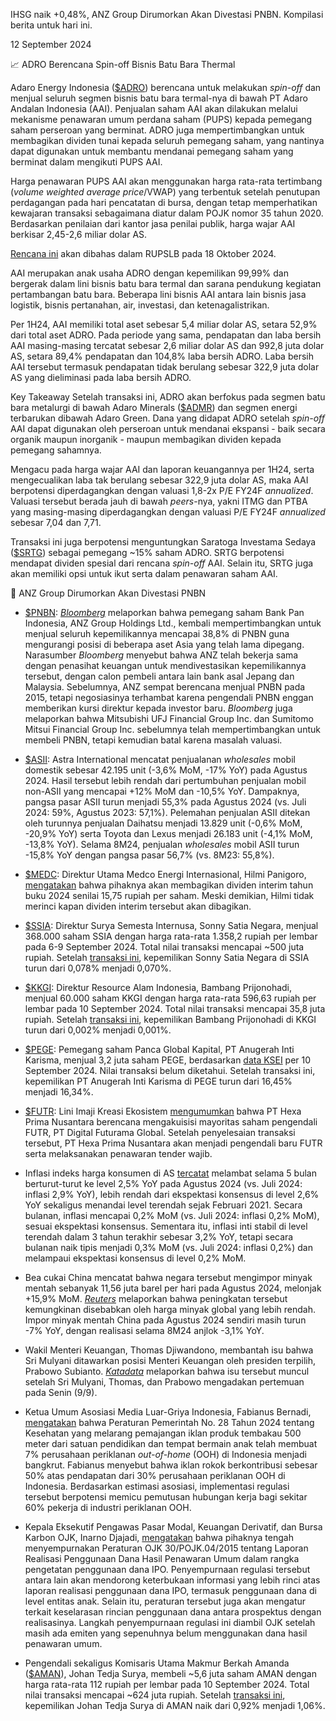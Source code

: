 IHSG naik +0,48%, ANZ Group Dirumorkan Akan Divestasi PNBN. Kompilasi berita untuk hari ini.

12 September 2024

📈 ADRO Berencana Spin-off Bisnis Batu Bara Thermal

Adaro Energy Indonesia ([$ADRO]()) berencana untuk melakukan _spin-off_ dan menjual seluruh segmen bisnis batu bara termal-nya di bawah PT Adaro Andalan Indonesia (AAI). Penjualan saham AAI akan dilakukan melalui mekanisme penawaran umum perdana saham (PUPS) kepada pemegang saham perseroan yang berminat. ADRO juga mempertimbangkan untuk membagikan dividen tunai kepada seluruh pemegang saham, yang nantinya dapat digunakan untuk membantu mendanai pemegang saham yang berminat dalam mengikuti PUPS AAI.

Harga penawaran PUPS AAI akan menggunakan harga rata-rata tertimbang (_volume weighted average price_/VWAP) yang terbentuk setelah penutupan perdagangan pada hari pencatatan di bursa, dengan tetap memperhatikan kewajaran transaksi sebagaimana diatur dalam POJK nomor 35 tahun 2020. Berdasarkan penilaian dari kantor jasa penilai publik, harga wajar AAI berkisar 2,45-2,6 miliar dolar AS.

[Rencana ini](https://www.idx.co.id/StaticData/NewsAndAnnouncement/ANNOUNCEMENTSTOCK/From_EREP/202409/5a5c32beba_c36d23278a.pdf) akan dibahas dalam RUPSLB pada 18 Oktober 2024.

AAI merupakan anak usaha ADRO dengan kepemilikan 99,99% dan bergerak dalam lini bisnis batu bara termal dan sarana pendukung kegiatan pertambangan batu bara. Beberapa lini bisnis AAI antara lain bisnis jasa logistik, bisnis pertanahan, air, investasi, dan ketenagalistrikan.

Per 1H24, AAI memiliki total aset sebesar 5,4 miliar dolar AS, setara 52,9% dari total aset ADRO. Pada periode yang sama, pendapatan dan laba bersih AAI masing-masing tercatat sebesar 2,6 miliar dolar AS dan 992,8 juta dolar AS, setara 89,4% pendapatan dan 104,8% laba bersih ADRO. Laba bersih AAI tersebut termasuk pendapatan tidak berulang sebesar 322,9 juta dolar AS yang dieliminasi pada laba bersih ADRO.

Key Takeaway Setelah transaksi ini, ADRO akan berfokus pada segmen batu bara metalurgi di bawah Adaro Minerals ([$ADMR]()) dan segmen energi terbarukan dibawah Adaro Green. Dana yang didapat ADRO setelah _spin-off_ AAI dapat digunakan oleh perseroan untuk mendanai ekspansi - baik secara organik maupun inorganik - maupun membagikan dividen kepada pemegang sahamnya.

Mengacu pada harga wajar AAI dan laporan keuangannya per 1H24, serta mengecualikan laba tak berulang sebesar 322,9 juta dolar AS, maka AAI berpotensi diperdagangkan dengan valuasi 1,8-2x P/E FY24F _annualized_. Valuasi tersebut berada jauh di bawah _peers_-nya, yakni ITMG dan PTBA yang masing-masing diperdagangkan dengan valuasi P/E FY24F _annualized_ sebesar 7,04 dan 7,71.

Transaksi ini juga berpotensi menguntungkan Saratoga Investama Sedaya ([$SRTG]()) sebagai pemegang ~15% saham ADRO. SRTG berpotensi mendapat dividen spesial dari rencana _spin-off_ AAI. Selain itu, SRTG juga akan memiliki opsi untuk ikut serta dalam penawaran saham AAI.

💨 ANZ Group Dirumorkan Akan Divestasi PNBN

- [$PNBN](): _[Bloomberg](https://www.bloomberg.com/news/articles/2024-09-11/anz-is-said-to-revive-plan-to-sell-stake-in-jakarta-listed-bank-panin)_ melaporkan bahwa pemegang saham Bank Pan Indonesia, ANZ Group Holdings Ltd., kembali mempertimbangkan untuk menjual seluruh kepemilikannya mencapai 38,8% di PNBN guna mengurangi posisi di beberapa aset Asia yang telah lama dipegang. Narasumber _Bloomberg_ menyebut bahwa ANZ telah bekerja sama dengan penasihat keuangan untuk mendivestasikan kepemilikannya tersebut, dengan calon pembeli antara lain bank asal Jepang dan Malaysia. Sebelumnya, ANZ sempat berencana menjual PNBN pada 2015, tetapi negosiasinya terhambat karena pengendali PNBN enggan memberikan kursi direktur kepada investor baru. _Bloomberg_ juga melaporkan bahwa Mitsubishi UFJ Financial Group Inc. dan Sumitomo Mitsui Financial Group Inc. sebelumnya telah mempertimbangkan untuk membeli PNBN, tetapi kemudian batal karena masalah valuasi.
- [$ASII](): Astra International mencatat penjualanan _wholesales_ mobil domestik sebesar 42.195 unit (\-3,6% MoM, \-17% YoY) pada Agustus 2024. Hasil tersebut lebih rendah dari pertumbuhan penjualan mobil non-ASII yang mencapai +12% MoM dan -10,5% YoY. Dampaknya, pangsa pasar ASII turun menjadi 55,3% pada Agustus 2024 (vs. Juli 2024: 59%, Agustus 2023: 57,1%). Pelemahan penjualan ASII ditekan oleh turunnya penjualan Daihatsu menjadi 13.829 unit (-0,6% MoM, -20,9% YoY) serta Toyota dan Lexus menjadi 26.183 unit (-4,1% MoM, -13,8% YoY). Selama 8M24, penjualan _wholesales_ mobil ASII turun -15,8% YoY dengan pangsa pasar 56,7% (vs. 8M23: 55,8%).
- [$MEDC](): Direktur Utama Medco Energi Internasional, Hilmi Panigoro, [mengatakan](https://epaper.bisnis.com/epaper/detail/page/143823/) bahwa pihaknya akan membagikan dividen interim tahun buku 2024 senilai 15,75 rupiah per saham. Meski demikian, Hilmi tidak merinci kapan dividen interim tersebut akan dibagikan.
- [$SSIA](): Direktur Surya Semesta Internusa, Sonny Satia Negara, menjual 368.000 saham SSIA dengan harga rata-rata 1.358,2 rupiah per lembar pada 6-9 September 2024. Total nilai transaksi mencapai ~500 juta rupiah. Setelah [transaksi ini](https://www.idx.co.id/StaticData/NewsAndAnnouncement/ANNOUNCEMENTSTOCK/From_EREP/202409/6edc3690cd_18f22111f6.pdf), kepemilikan Sonny Satia Negara di SSIA turun dari 0,078% menjadi 0,070%.
- [$KKGI](): Direktur Resource Alam Indonesia, Bambang Prijonohadi, menjual 60.000 saham KKGI dengan harga rata-rata 596,63 rupiah per lembar pada 10 September 2024. Total nilai transaksi mencapai 35,8 juta rupiah. Setelah [transaksi ini](https://www.idx.co.id/StaticData/NewsAndAnnouncement/ANNOUNCEMENTSTOCK/From_EREP/202409/bffb55390c_e349a7a9fc.pdf), kepemilikan Bambang Prijonohadi di KKGI turun dari 0,002% menjadi 0,001%.
- [$PEGE](): Pemegang saham Panca Global Kapital, PT Anugerah Inti Karisma, menjual 3,2 juta saham PEGE, berdasarkan [data KSEI](https://www.idx.co.id/StaticData/NewsAndAnnouncement/ANNOUNCEMENTSTOCK/From_EREP/202409/e26c941960_e74177d829.pdf) per 10 September 2024. Nilai transaksi belum diketahui. Setelah transaksi ini, kepemilikan PT Anugerah Inti Karisma di PEGE turun dari 16,45% menjadi 16,34%.
- [$FUTR](): Lini Imaji Kreasi Ekosistem [mengumumkan](https://www.idx.co.id/StaticData/NewsAndAnnouncement/ANNOUNCEMENTSTOCK/From_EREP/202409/b3f8d2572c_5ab4cde4eb.pdf) bahwa PT Hexa Prima Nusantara berencana mengakuisisi mayoritas saham pengendali FUTR, PT Digital Futurama Global. Setelah penyelesaian transaksi tersebut, PT Hexa Prima Nusantara akan menjadi pengendali baru FUTR serta melaksanakan penawaran tender wajib.

- Inflasi indeks harga konsumen di AS [tercatat](https://www.bls.gov/news.release/cpi.nr0.htm) melambat selama 5 bulan berturut-turut ke level 2,5% YoY pada Agustus 2024 (vs. Juli 2024: inflasi 2,9% YoY), lebih rendah dari ekspektasi konsensus di level 2,6% YoY sekaligus menandai level terendah sejak Februari 2021. Secara bulanan, inflasi mencapai 0,2% MoM (vs. Juli 2024: inflasi 0,2% MoM), sesuai ekspektasi konsensus. Sementara itu, inflasi inti stabil di level terendah dalam 3 tahun terakhir sebesar 3,2% YoY, tetapi secara bulanan naik tipis menjadi 0,3% MoM (vs. Juli 2024: inflasi 0,2%) dan melampaui ekspektasi konsensus di level 0,2% MoM.
- Bea cukai China mencatat bahwa negara tersebut mengimpor minyak mentah sebanyak 11,56 juta barel per hari pada Agustus 2024, melonjak +15,9% MoM. _[Reuters](https://www.reuters.com/markets/commodities/chinas-crude-oil-imports-rebound-its-prices-not-consumption-russell-2024-09-12/)_ melaporkan bahwa peningkatan tersebut kemungkinan disebabkan oleh harga minyak global yang lebih rendah. Impor minyak mentah China pada Agustus 2024 sendiri masih turun -7% YoY, dengan realisasi selama 8M24 anjlok -3,1% YoY.
- Wakil Menteri Keuangan, Thomas Djiwandono, membantah isu bahwa Sri Mulyani ditawarkan posisi Menteri Keuangan oleh presiden terpilih, Prabowo Subianto. _[Katadata](https://katadata.co.id/finansial/makro/66e218bb611e5/wamenkeu-thomas-respons-kabar-sri-mulyani-jadi-menteri-keuangan-kabinet-prabowo)_ melaporkan bahwa isu tersebut muncul setelah Sri Mulyani, Thomas, dan Prabowo mengadakan pertemuan pada Senin (9/9).
- Ketua Umum Asosiasi Media Luar-Griya Indonesia, Fabianus Bernadi, [mengatakan](https://katadata.co.id/berita/industri/66e1793dd40b5/pp-kesehatan-berlaku-perusahaan-iklan-luring-mulai-gulung-tikar) bahwa Peraturan Pemerintah No. 28 Tahun 2024 tentang Kesehatan yang melarang pemajangan iklan produk tembakau 500 meter dari satuan pendidikan dan tempat bermain anak telah membuat 7% perusahaan periklanan _out-of-home_ (OOH) di Indonesia menjadi bangkrut. Fabianus menyebut bahwa iklan rokok berkontribusi sebesar 50% atas pendapatan dari 30% perusahaan periklanan OOH di Indonesia. Berdasarkan estimasi asosiasi, implementasi regulasi tersebut berpotensi memicu pemutusan hubungan kerja bagi sekitar 60% pekerja di industri periklanan OOH.
- Kepala Eksekutif Pengawas Pasar Modal, Keuangan Derivatif, dan Bursa Karbon OJK, Inarno Djajadi, [mengatakan](https://investasi.kontan.co.id/news/perketat-realisasi-penggunaan-dana-ipo-ojk-akan-merevisi-aturan) bahwa pihaknya tengah menyempurnakan Peraturan OJK 30/POJK.04/2015 tentang Laporan Realisasi Penggunaan Dana Hasil Penawaran Umum dalam rangka pengetatan penggunaan dana IPO. Penyempurnaan regulasi tersebut antara lain akan mendorong keterbukaan informasi yang lebih rinci atas laporan realisasi penggunaan dana IPO, termasuk penggunaan dana di level entitas anak. Selain itu, peraturan tersebut juga akan mengatur terkait keselarasan rincian penggunaan dana antara prospektus dengan realisasinya. Langkah penyempurnaan regulasi ini diambil OJK setelah masih ada emiten yang sepenuhnya belum menggunakan dana hasil penawaran umum.
- Pengendali sekaligus Komisaris Utama Makmur Berkah Amanda ([$AMAN]()), Johan Tedja Surya, membeli ~5,6 juta saham AMAN dengan harga rata-rata 112 rupiah per lembar pada 10 September 2024. Total nilai transaksi mencapai ~624 juta rupiah. Setelah [transaksi ini](https://www.idx.co.id/StaticData/NewsAndAnnouncement/ANNOUNCEMENTSTOCK/From_EREP/202409/a062b04188_d6fec17145.pdf), kepemilikan Johan Tedja Surya di AMAN naik dari 0,92% menjadi 1,06%.
